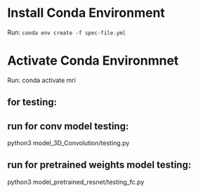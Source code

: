 # Install Conda Environment

Run:
`conda env create -f spec-file.yml`

# Activate Conda Environmnet

Run:
conda activate mri

## for testing:

## run for conv model testing:

python3 model_3D_Convolution/testing.py

## run for pretrained weights model testing:

python3 model_pretrained_resnet/testing_fc.py
